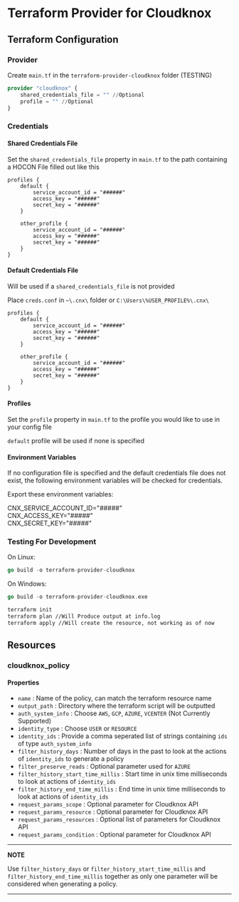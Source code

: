 # Terraform Provider for Cloudknox

## Terraform Configuration

### Provider
Create `main.tf` in the `terraform-provider-cloudknox` folder (TESTING)
```terraform
provider "cloudknox" {
    shared_credentials_file = "" //Optional
    profile = "" //Optional
}
```

### Credentials
#### Shared Credentials File

Set the `shared_credentials_file` property in `main.tf` to the path containing a HOCON File filled out like this

```HOCON
profiles {
    default {
        service_account_id = "######"
        access_key = "######"
        secret_key = "######"
    }

    other_profile {
        service_account_id = "######"
        access_key = "######"
        secret_key = "######"
    }
}
```

#### Default Credentials File

Will be used if a `shared_credentials_file` is not provided

Place `creds.conf` in `~\.cnx\` folder or `C:\Users\%USER_PROFILE%\.cnx\`

```HOCON
profiles {
    default {
        service_account_id = "######"
        access_key = "######"
        secret_key = "######"
    }

    other_profile {
        service_account_id = "######"
        access_key = "######"
        secret_key = "######"
    }
}
```
#### Profiles

Set the `profile` property in `main.tf` to the profile you would like to use in your config file

`default` profile will be used if none is specified

#### Environment Variables

If no configuration file is specified and the default credentials file does not exist, the following environment variables will be checked for credentials.

Export these environment variables:

CNX_SERVICE_ACCOUNT_ID="#####" \
CNX_ACCESS_KEY="#####" \
CNX_SECRET_KEY="#####"

### Testing For Development

On Linux: 
```go 
go build -o terraform-provider-cloudknox
```
On Windows: 
```go
go build -o terraform-provider-cloudknox.exe
```
```bash
terraform init
terraform plan //Will Produce output at info.log
terraform apply //Will create the resource, not working as of now
```


## Resources

### cloudknox_policy

#### Properties

- `name` : Name of the policy, can match the terraform resource name
- `output_path` : Directory where the terraform script will be outputted
- `auth_system_info` : Choose `AWS`, `GCP`, `AZURE`, `VCENTER` (Not Currently Supported)
- `identity_type` : Choose `USER` or `RESOURCE`
- `identity_ids` : Provide a comma seperated list of strings containing `ids` of type `auth_system_info`
- `filter_history_days` : Number of days in the past to look at the actions of `identity_ids` to generate a policy
- `filter_preserve_reads` : Optional parameter used for `AZURE`
- `filter_history_start_time_millis` : Start time in unix time milliseconds to look at actions of `identity_ids`
- `filter_history_end_time_millis` : End time in unix time milliseconds to look at actions of `identity_ids`
- `request_params_scope` : Optional parameter for Cloudknox API
- `request_params_resource` : Optional parameter for Cloudknox API
- `request_params_resources` : Optional list of parameters for Cloudknox API
- `request_params_condition` : Optional parameter for Cloudknox API

---
**NOTE**

Use `filter_history_days` or `filter_history_start_time_millis` and `filter_history_end_time_millis` together as only one parameter will be considered when generating a policy. 

---


